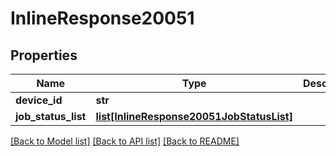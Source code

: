 # InlineResponse20051

## Properties
Name | Type | Description | Notes
------------ | ------------- | ------------- | -------------
**device_id** | **str** |  | [optional] 
**job_status_list** | [**list[InlineResponse20051JobStatusList]**](InlineResponse20051JobStatusList.md) |  | [optional] 

[[Back to Model list]](../README.md#documentation-for-models) [[Back to API list]](../README.md#documentation-for-api-endpoints) [[Back to README]](../README.md)

